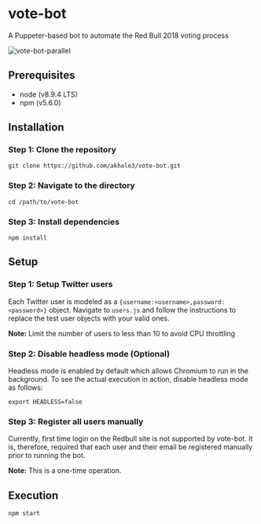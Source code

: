 # vote-bot
A Puppeter-based bot to automate the Red Bull 2018 voting process

![vote-bot-parallel](vote-bot-parallel.gif)

## Prerequisites
- node (v8.9.4 LTS)
- npm (v5.6.0)

## Installation
### Step 1: Clone the repository
```
git clone https://github.com/akhale3/vote-bot.git
```

### Step 2: Navigate to the directory
```
cd /path/to/vote-bot
```

### Step 3: Install dependencies
```
npm install
```

## Setup
### Step 1: Setup Twitter users
Each Twitter user is modeled as a `{username:<username>,password:<password>}`
object. Navigate to `users.js` and follow the instructions to replace the test
user objects with your valid ones.

__Note:__ Limit the number of users to less than 10 to avoid CPU throttling

### Step 2: Disable headless mode (Optional)
Headless mode is enabled by default which allows Chromium to run in the background.
To see the actual execution in action, disable headless mode as follows:
```
export HEADLESS=false
```

### Step 3: Register all users manually
Currently, first time login on the Redbull site is not supported by vote-bot.
It is, therefore, required that each user and their email be registered manually
prior to running the bot.

__Note:__ This is a one-time operation.

## Execution
```
npm start
```
